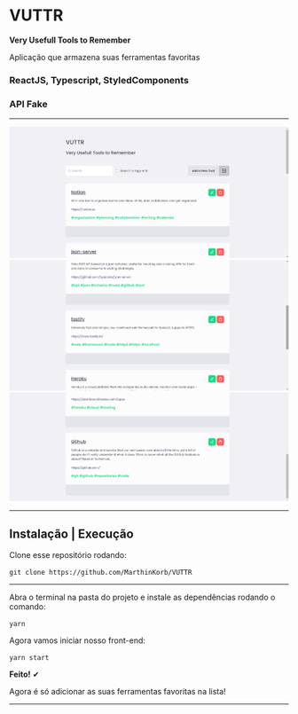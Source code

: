 # VUTTR

**Very Usefull Tools to Remember**

Aplicação que armazena suas ferramentas favoritas

### ReactJS, Typescript, StyledComponents
### API Fake

----------------------------------------------------

<p align="center" border-radius="4px">
<img src=".github/exp1.png" width=800">
<img src=".github/exp2.png" width=800">
<img src=".github/exp3.png" width=800">
</p>

----------------------------------------------------

## Instalação | Execução

Clone esse repositório rodando:

    git clone https://github.com/MarthinKorb/VUTTR


----------------------------------------------------

Abra o terminal na pasta do projeto e instale as dependências rodando o comando:

    yarn

Agora vamos iniciar nosso front-end:

    yarn start

**Feito!** ✔

Agora é só adicionar as suas ferramentas favoritas na lista!

----------------------------------------------------


